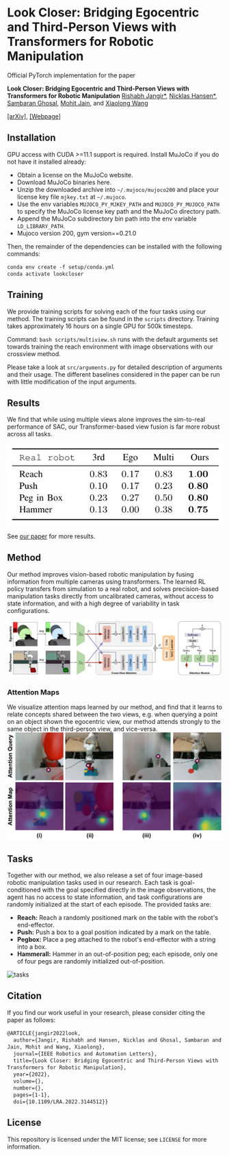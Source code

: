 # Look Closer: Bridging Egocentric and Third-Person Views with Transformers for Robotic Manipulation

Official PyTorch implementation for the paper

**Look Closer: Bridging Egocentric and Third-Person Views with Transformers for Robotic Manipulation**
[Rishabh Jangir*](https://jangirrishabh.github.io/), [Nicklas Hansen*](https://nicklashansen.github.io/), [Sambaran Ghosal](https://github.com/SambaranRepo), [Mohit Jain](https://natsu6767.github.io/), and [Xiaolong Wang](https://xiaolonw.github.io/)

[[arXiv]](#), [[Webpage]](https://jangirrishabh.github.io/lookcloser/)

## Installation

GPU access with CUDA >=11.1 support is required. Install MuJoCo if you do not have it installed already:

* Obtain a license on the MuJoCo website.
* Download MuJoCo binaries here.
* Unzip the downloaded archive into `~/.mujoco/mujoco200` and place your license key file `mjkey.txt` at `~/.mujoco`.
* Use the env variables `MUJOCO_PY_MJKEY_PATH` and `MUJOCO_PY_MUJOCO_PATH` to specify the MuJoCo license key path and the MuJoCo directory path.
* Append the MuJoCo subdirectory bin path into the env variable `LD_LIBRARY_PATH`.
* Mujoco version 200, gym version==0.21.0

Then, the remainder of the dependencies can be installed with the following commands:

```
conda env create -f setup/conda.yml
conda activate lookcloser
```

## Training

We provide training scripts for solving each of the four tasks using our method. The training scripts can be found in the `scripts` directory. Training takes approximately 16 hours on a single GPU for 500k timesteps.

Command: ``` bash scripts/multiview.sh ``` runs with the default arguments set towards training the reach environment with image observations with our crossview method.

Please take a look at ```src/arguments.py``` for detailed description of arguments and their usage. The different baselines considered in the paper can be run with little modification of the input arguments.

## Results

We find that while using multiple views alone improves the sim-to-real performance of SAC, our Transformer-based view fusion is far more robust across all tasks.

![sim-to-real results](figures/real_results.png)

See [our paper](#) for more results.

## Method

Our method improves vision-based robotic manipulation by fusing information from multiple cameras using transformers. The learned RL policy transfers from simulation to a real robot, and solves precision-based manipulation tasks directly from uncalibrated cameras, without access to state information, and with a high degree of variability in task configurations.

![method](figures/method.png)

### Attention Maps
We visualize attention maps learned by our method, and find that it learns to relate concepts shared between the two views, e.g. when querying a point on an object shown the egocentric view, our method attends strongly to the same object in the third-person view, and vice-versa.
![attention](figures/attention.png)

## Tasks

Together with our method, we also release a set of four image-based robotic manipulation tasks used in our research. Each task is goal-conditioned with the goal specified directly in the image observations, the agent has no access to state information, and task configurations are randomly initialized at the start of each episode. The provided tasks are:

* **Reach:** Reach a randomly positioned mark on the table with the robot's end-effector.
* **Push:** Push a box to a goal position indicated by a mark on the table.
* **Pegbox:** Place a peg attached to the robot's end-effector with a string into a box.
* **Hammerall:** Hammer in an out-of-position peg; each episode, only one of four pegs are randomly initialized out-of-position.

![tasks](figures/tasks.png)


## Citation

If you find our work useful in your research, please consider citing the paper as follows:

```
@ARTICLE{jangir2022look,
  author={Jangir, Rishabh and Hansen, Nicklas and Ghosal, Sambaran and Jain, Mohit and Wang, Xiaolong},
  journal={IEEE Robotics and Automation Letters}, 
  title={Look Closer: Bridging Egocentric and Third-Person Views with Transformers for Robotic Manipulation}, 
  year={2022},
  volume={},
  number={},
  pages={1-1},
  doi={10.1109/LRA.2022.3144512}}
```
## License

This repository is licensed under the MIT license; see `LICENSE` for more information.
